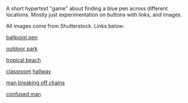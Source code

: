 A short hypertext "game" about finding a blue pen across different locations.
Mostly just experimentation on buttons with links, and images.

All images come from Shutterstock. Links below:

[ballpoint pen](https://www.shutterstock.com/image-photo/blue-pen-isolated-on-white-background-2282421145)

[outdoor park](https://www.shutterstock.com/image-photo/scenic-green-landscape-public-outdoor-park-2025432926)

[tropical beach](https://www.shutterstock.com/image-photo/beautiful-panoramic-sea-sand-sky-tropical-2476386087)

[classroom](https://www.shutterstock.com/image-photo/modern-classroom-school-2492778895)
[hallway](https://www.shutterstock.com/image-photo/hallway-door-on-right-empty-has-2520704273)

[man breaking off chains](https://www.shutterstock.com/image-photo/silhouette-man-jumping-broken-chains-autumn-1870441783)

[confused man](https://www.shutterstock.com/image-photo/confused-asian-man-raising-both-hands-2634843175)